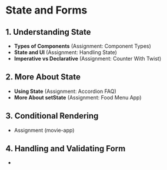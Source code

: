 # State and Forms

## 1. Understanding State
- **Types of Components** (Assignment: Component Types)
- **State and UI** (Assignment: Handling State)
- **Imperative vs Declarative** (Assignment: Counter With Twist)
## 2. More About State
- **Using State** (Assignment: Accordion FAQ)
- **More About setState** (Assignment: Food Menu App)
## 3. Conditional Rendering
- Assignment (movie-app)
## 4. Handling and Validating Form
- 

